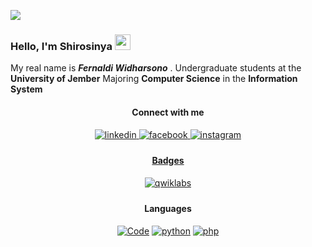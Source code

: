 
![](https://visitor-badge.glitch.me/badge?page_id=Shirosinya.Shirosinya)
### Hello, I'm Shirosinya <img src="https://media.giphy.com/media/hvRJCLFzcasrR4ia7z/giphy.gif" width="25px">
My real name is ***Fernaldi Widharsono*** . Undergraduate students at the **University of Jember** Majoring **Computer Science** in the **Information System**

<div align="center">
  
#### Connect with me 
<a href="https://linkedin.com/in/fernaldi-widharsono-78526a207/" target="_blank">
<img src="https://img.shields.io/badge/linkedin-ffffff.svg?&style=flat-square&logo=linkedin&logoColor=2464AD" alt=linkedin style="margin-bottom: 5px;" />
</a>
<a href="https://www.facebook.com/fernaldi.widharsono/" target="_blank">
<img src="https://img.shields.io/badge/facebook-ffffff.svg?&style=flat-square&logo=facebook" alt=facebook style="margin-bottom: 5px;" />
</a>
<a href="https://instagram.com/fernaldi_w/" target="_blank">
<img src="https://img.shields.io/badge/instagram-ffffff.svg?&style=flat-square&logo=instagram" alt=instagram style="margin-bottom: 5px;" />

#### Badges
<a href="https://www.qwiklabs.com/public_profiles/fd1aea4e-24b2-4b42-930c-57f5aacace30" target="_blank">
<img src="https://img.shields.io/badge/qwiklabs-ffffff.svg?&style=flat-square&logo=qwiklabs" alt=qwiklabs style="margin-bottom: 5px;" />
</a>

#### Languages
<a href="https://github.com/Shirosinya?tab=repositories" target="_blank"><img alt="Code" src="https://img.shields.io/badge/- -000000?style=flat-square&logo=Plex&logoColor=white"></a>
<a href="https://github.com/Shirosinya?tab=repositories&language=python" target="_blank"><img alt="python" src="https://img.shields.io/badge/-python-326994?style=flat-square&logo=Python&logoColor=F7C738"></a>
<a href="https://github.com/Shirosinya?tab=repositories&language=php" target="_blank"><img alt="php" src="https://img.shields.io/badge/-php-4D588E?style=flat-square&logo=Php&logoColor=white"></a>
</div>
